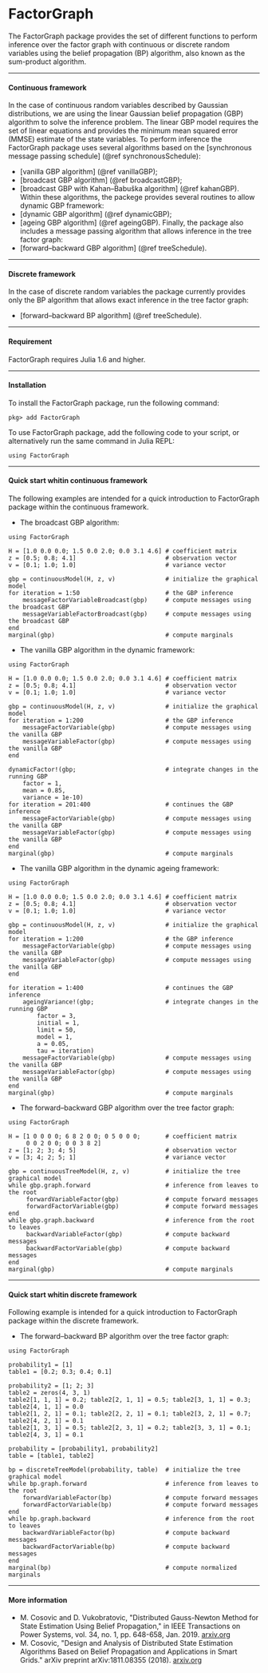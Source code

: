 FactorGraph
=============

The FactorGraph package provides the set of different functions to perform inference over the factor graph with continuous or discrete random variables using the belief propagation (BP) algorithm, also known as the sum-product algorithm.

----

#### Continuous framework
In the case of continuous random variables described by Gaussian distributions, we are using the linear Gaussian belief propagation (GBP) algorithm to solve the inference problem. The linear GBP model requires the set of linear equations and provides the minimum mean squared error (MMSE) estimate of the state variables. To perform inference the FactorGraph package uses several algorithms based on the [synchronous message passing schedule] (@ref synchronousSchedule):
 - [vanilla GBP algorithm] (@ref vanillaGBP);
 - [broadcast GBP algorithm] (@ref broadcastGBP);
 - [broadcast GBP with Kahan–Babuška algorithm] (@ref kahanGBP).
Within these algorithms, the packege provides several routines to allow dynamic GBP framework:
 - [dynamic GBP algorithm] (@ref dynamicGBP);
 - [ageing GBP algorithm] (@ref ageingGBP).
Finally, the package also includes a message passing algorithm that allows inference in the tree factor graph:
- [forward–backward GBP algorithm] (@ref treeSchedule).

---

#### Discrete framework
In the case of discrete random variables the package currently provides only the BP algorithm that allows exact inference in the tree factor graph:
- [forward–backward BP algorithm] (@ref treeSchedule).

---

#### Requirement
FactorGraph requires Julia 1.6 and higher.

---

#### Installation
To install the FactorGraph package, run the following command:
```julia-repl
pkg> add FactorGraph
```

To use FactorGraph package, add the following code to your script, or alternatively run the same command in Julia REPL:
```julia-repl
using FactorGraph
```
---

#### Quick start whitin continuous framework
The following examples are intended for a quick introduction to FactorGraph package within the continuous framework.

- The broadcast GBP algorithm:
```julia-repl
using FactorGraph

H = [1.0 0.0 0.0; 1.5 0.0 2.0; 0.0 3.1 4.6] # coefficient matrix
z = [0.5; 0.8; 4.1]                         # observation vector
v = [0.1; 1.0; 1.0]                         # variance vector

gbp = continuousModel(H, z, v)              # initialize the graphical model
for iteration = 1:50                        # the GBP inference
    messageFactorVariableBroadcast(gbp)     # compute messages using the broadcast GBP
    messageVariableFactorBroadcast(gbp)     # compute messages using the broadcast GBP
end
marginal(gbp)                               # compute marginals
```

- The vanilla GBP algorithm in the dynamic framework:
```julia-repl
using FactorGraph

H = [1.0 0.0 0.0; 1.5 0.0 2.0; 0.0 3.1 4.6] # coefficient matrix
z = [0.5; 0.8; 4.1]                         # observation vector
v = [0.1; 1.0; 1.0]                         # variance vector

gbp = continuousModel(H, z, v)              # initialize the graphical model
for iteration = 1:200                       # the GBP inference
    messageFactorVariable(gbp)              # compute messages using the vanilla GBP
    messageVariableFactor(gbp)              # compute messages using the vanilla GBP
end

dynamicFactor!(gbp;                         # integrate changes in the running GBP
    factor = 1,
    mean = 0.85,
    variance = 1e-10)
for iteration = 201:400                     # continues the GBP inference
    messageFactorVariable(gbp)              # compute messages using the vanilla GBP
    messageVariableFactor(gbp)              # compute messages using the vanilla GBP
end
marginal(gbp)                               # compute marginals
```

- The vanilla GBP algorithm in the dynamic ageing framework:
```julia-repl
using FactorGraph

H = [1.0 0.0 0.0; 1.5 0.0 2.0; 0.0 3.1 4.6] # coefficient matrix
z = [0.5; 0.8; 4.1]                         # observation vector
v = [0.1; 1.0; 1.0]                         # variance vector

gbp = continuousModel(H, z, v)              # initialize the graphical model
for iteration = 1:200                       # the GBP inference
    messageFactorVariable(gbp)              # compute messages using the vanilla GBP
    messageVariableFactor(gbp)              # compute messages using the vanilla GBP
end

for iteration = 1:400                       # continues the GBP inference
    ageingVariance!(gbp;                    # integrate changes in the running GBP
        factor = 3,
        initial = 1,
        limit = 50,
        model = 1,
        a = 0.05,
        tau = iteration)
    messageFactorVariable(gbp)              # compute messages using the vanilla GBP
    messageVariableFactor(gbp)              # compute messages using the vanilla GBP
end
marginal(gbp)                               # compute marginals
```

 - The forward–backward GBP algorithm over the tree factor graph:
```julia-repl
using FactorGraph

H = [1 0 0 0 0; 6 8 2 0 0; 0 5 0 0 0;       # coefficient matrix
     0 0 2 0 0; 0 0 3 8 2]
z = [1; 2; 3; 4; 5]                         # observation vector
v = [3; 4; 2; 5; 1]                         # variance vector

gbp = continuousTreeModel(H, z, v)          # initialize the tree graphical model
while gbp.graph.forward                     # inference from leaves to the root
     forwardVariableFactor(gbp)             # compute forward messages
     forwardFactorVariable(gbp)             # compute forward messages
end
while gbp.graph.backward                    # inference from the root to leaves
     backwardVariableFactor(gbp)            # compute backward messages
     backwardFactorVariable(gbp)            # compute backward messages
end
marginal(gbp)                               # compute marginals
```

---

#### Quick start whitin discrete framework
Following example is intended for a quick introduction to FactorGraph package within the discrete framework.

 - The forward–backward BP algorithm over the tree factor graph:
```julia-repl
using FactorGraph

probability1 = [1]
table1 = [0.2; 0.3; 0.4; 0.1]

probability2 = [1; 2; 3]
table2 = zeros(4, 3, 1)
table2[1, 1, 1] = 0.2; table2[2, 1, 1] = 0.5; table2[3, 1, 1] = 0.3; table2[4, 1, 1] = 0.0
table2[1, 2, 1] = 0.1; table2[2, 2, 1] = 0.1; table2[3, 2, 1] = 0.7; table2[4, 2, 1] = 0.1
table2[1, 3, 1] = 0.5; table2[2, 3, 1] = 0.2; table2[3, 3, 1] = 0.1; table2[4, 3, 1] = 0.1

probability = [probability1, probability2]
table = [table1, table2]

bp = discreteTreeModel(probability, table)  # initialize the tree graphical model
while bp.graph.forward                      # inference from leaves to the root
    forwardVariableFactor(bp)               # compute forward messages
    forwardFactorVariable(bp)               # compute forward messages
end
while bp.graph.backward                     # inference from the root to leaves
    backwardVariableFactor(bp)              # compute backward messages
    backwardFactorVariable(bp)              # compute backward messages
end
marginal(bp)                                # compute normalized marginals
```

---

#### More information
- M. Cosovic and D. Vukobratovic, "Distributed Gauss-Newton Method for State Estimation Using Belief Propagation," in IEEE Transactions on  Power Systems, vol. 34, no. 1, pp. 648-658, Jan. 2019. [arxiv.org](https://arxiv.org/pdf/1702.05781.pdf)
- M. Cosovic, "Design and Analysis of Distributed State Estimation Algorithms Based on Belief Propagation and Applications in Smart Grids." arXiv preprint arXiv:1811.08355 (2018). [arxiv.org](https://arxiv.org/pdf/1811.08355.pdf)
